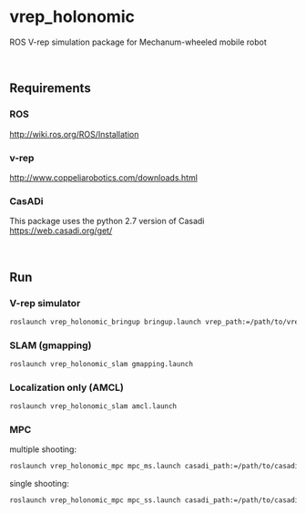 # vrep_holonomic

ROS V-rep simulation package for Mechanum-wheeled mobile robot

<br/>

## Requirements

### ROS
http://wiki.ros.org/ROS/Installation

### v-rep
http://www.coppeliarobotics.com/downloads.html

### CasADi
This package uses the python 2.7  version of Casadi
https://web.casadi.org/get/

<br/>

## Run

### V-rep simulator
```bash
roslaunch vrep_holonomic_bringup bringup.launch vrep_path:=/path/to/vrep
```

### SLAM (gmapping)
```bash
roslaunch vrep_holonomic_slam gmapping.launch
```

### Localization only (AMCL)
```bash
roslaunch vrep_holonomic_slam amcl.launch
```

### MPC
multiple shooting:
```bash
roslaunch vrep_holonomic_mpc mpc_ms.launch casadi_path:=/path/to/casadi
```
single shooting:
```bash
roslaunch vrep_holonomic_mpc mpc_ss.launch casadi_path:=/path/to/casadi
```
